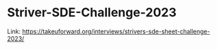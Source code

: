 # Striver-SDE-Challenge-2023

Link: https://takeuforward.org/interviews/strivers-sde-sheet-challenge-2023/
